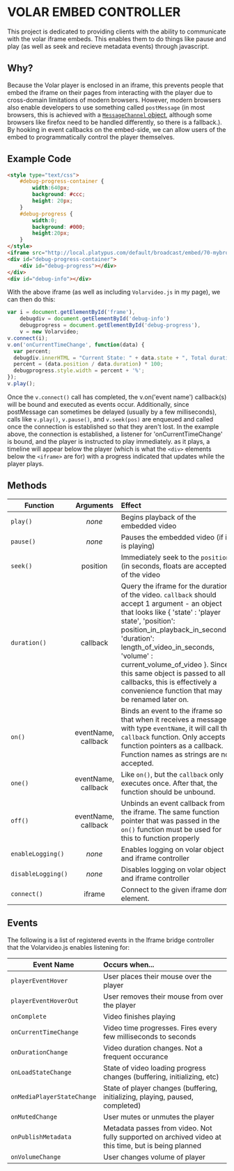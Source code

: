 VOLAR EMBED CONTROLLER
======================

This project is dedicated to providing clients with the ability to communicate with the volar iframe embeds.  This enables them to do things like pause and play (as well as seek and recieve metadata events) through javascript.

Why?
----
Because the Volar player is enclosed in an iframe, this prevents people that embed the iframe on their pages from interacting with the player due to cross-domain limitations of modern browsers.  However, modern browsers also enable developers to use something called `postMessage` (in most browsers, this is achieved with a [`MessageChannel` object](http://msdn.microsoft.com/en-us/library/windows/apps/hh441303.aspx), although some browsers like firefox need to be handled differently, so there is a fallback.).  By hooking in event callbacks on the embed-side, we can allow users of the embed to programmatically control the player themselves.

Example Code
------------
```html
<style type="text/css">
	#debug-progress-container {
		width:640px;
		background: #ccc;
		height: 20px;
	}
	#debug-progress {
		width:0;
		background: #000;
		height:20px;
	}
</style>
<iframe src="http://local.platypus.com/default/broadcast/embed/70-mybroadcast?w=640" frameborder="0" width="640" height="360" id="frame" scrolling="no"></iframe>
<div id="debug-progress-container">
	<div id="debug-progress"></div>
</div>
<div id="debug-info"></div>
```

With the above iframe (as well as including `Volarvideo.js` in my page), we can then do this:

```js
var i = document.getElementById('frame'),
	debugdiv = document.getElementById('debug-info')
	debugprogress = document.getElementById('debug-progress'),
	v = new Volarvideo;
v.connect(i);
v.on('onCurrentTimeChange', function(data) {
  var percent;
  debugdiv.innerHTML = "Current State: " + data.state + ", Total duration of video: " + data.duration + ", current position: " + data.position;
  percent = (data.position / data.duration) * 100;
  debugprogress.style.width = percent + '%';
});
v.play();
```

Once the `v.connect()` call has completed, the v.on('event name') callback(s) will be bound and executed as events occur.  Additionally, since postMessage can sometimes be delayed (usually by a few milliseconds), calls like `v.play()`, `v.pause()`, and `v.seek(pos)` are enqueued and called once the connection is established so that they aren't lost.  In the example above, the connection is established, a listener for 'onCurrentTimeChange' is bound, and the player is instructed to play immediately.  as it plays, a timeline will appear below the player (which is what the `<div>` elements below the `<iframe>` are for) with a progress indicated that updates while the player plays.

Methods
-------
| Function     | Arguments | Effect |
| ------------ |:---------:|:------ |
| `play()`     | *none*      | Begins playback of the embedded video |
| `pause()`    | *none*      | Pauses the embedded video (if it is playing) |
| `seek()`     | position  | Immediately seek to the `position` (in seconds, floats are accepted) of the video |
| `duration()` | callback  | Query the iframe for the duration of the video.  `callback` should accept 1 argument - an object that looks like { 'state' : 'player state', 'position': position_in_playback_in_seconds, 'duration': length_of_video_in_seconds, 'volume' : current_volume_of_video }.  Since this same object is passed to all callbacks, this is effectively a convenience function that may be renamed later on. |
| `on()`       | eventName, callback | Binds an event to the iframe so that when it receives a message with type `eventName`, it will call the `callback` function.  Only accepts function pointers as a callback.  Function names as strings are not accepted. |
| `one()`      | eventName, callback | Like `on()`, but the `callback` only executes once.  After that, the function should be unbound. |
| `off()`      | eventName, callback | Unbinds an event callback from the iframe.  The same function pointer that was passed in the `on()` function must be used for this to function properly |
| `enableLogging()` | *none* | Enables logging on volar object and iframe controller |
| `disableLogging()` | *none* | Disables logging on volar object and iframe controller |
| `connect()` | iframe | Connect to the given iframe dom element. |


Events
---------
The following is a list of registered events in the Iframe bridge controller that the Volarvideo.js enables listening for:

| Event Name                 | Occurs when...      |
| -------------------------- |:------------------- |
| `playerEventHover`         | User places their mouse over the player |
| `playerEventHoverOut`      | User removes their mouse from over the player |
| `onComplete`               | Video finishes playing |
| `onCurrentTimeChange`      | Video time progresses.  Fires every few milliseconds to seconds |
| `onDurationChange`         | Video duration changes.  Not a frequent occurance |
| `onLoadStateChange`        | State of video loading progress changes (buffering, initializing, etc) |
| `onMediaPlayerStateChange` | State of player changes (buffering, initializing, playing, paused, completed) |
| `onMutedChange`            | User mutes or unmutes the player |
| `onPublishMetadata`        | Metadata passes from video.  Not fully supported on archived video at this time, but is being planned |
| `onVolumeChange`           | User changes volume of player |
